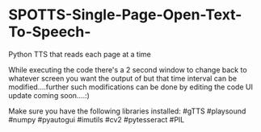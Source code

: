 # SPOTTS-Single-Page-Open-Text-To-Speech-
Python TTS that reads each page at a time

While executing the code there's a 2 second window to change back to whatever screen you want the output of but that time interval can be modified....further such modifications can be done by editing the code
UI update coming soon....:)

Make sure you have the following libraries installed:
#gTTS
#playsound
#numpy
#pyautogui
#imutils
#cv2
#pytesseract
#PIL
